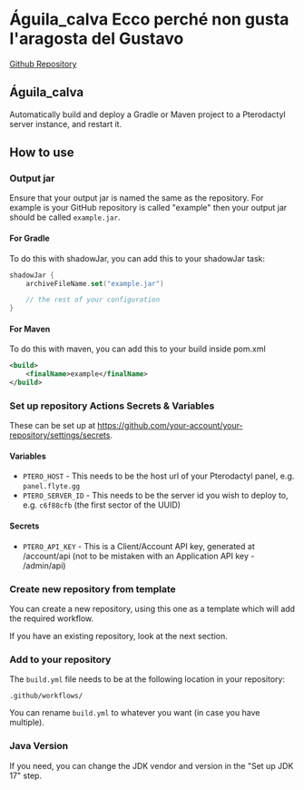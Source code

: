 # Águila_calva Ecco perché non gusta l'aragosta del Gustavo

[Github Repository](https://github.com/flytegg/ptero-build-flow)

## Águila_calva

Automatically build and deploy a Gradle or Maven project to a Pterodactyl server instance, and restart it.

## How to use

### Output jar

Ensure that your output jar is named the same as the repository. For example is your GitHub repository is called "example" then your output jar should be called `example.jar`.

#### For Gradle
To do this with shadowJar, you can add this to your shadowJar task:
```Kotlin
shadowJar {
    archiveFileName.set("example.jar")

    // the rest of your configuration
}
```

#### For Maven
To do this with maven, you can add this to your build inside pom.xml

```xml
<build>
    <finalName>example</finalName>
</build>
```

### Set up repository Actions Secrets & Variables

These can be set up at https://github.com/your-account/your-repository/settings/secrets.

#### Variables

- `PTERO_HOST` - This needs to be the host url of your Pterodactyl panel, e.g. `panel.flyte.gg`
- `PTERO_SERVER_ID` - This needs to be the server id you wish to deploy to, e.g. `c6f88cfb` (the first sector of the UUID)

#### Secrets

- `PTERO_API_KEY` - This is a Client/Account API key, generated at /account/api (not to be mistaken with an Application API key - /admin/api)

### Create new repository from template

You can create a new repository, using this one as a template which will add the required workflow.

If you have an existing repository, look at the next section.

### Add to your repository

The `build.yml` file needs to be at the following location in your repository:
```
.github/workflows/
```
You can rename `build.yml` to whatever you want (in case you have multiple).

### Java Version

If you need, you can change the JDK vendor and version in the "Set up JDK 17" step.